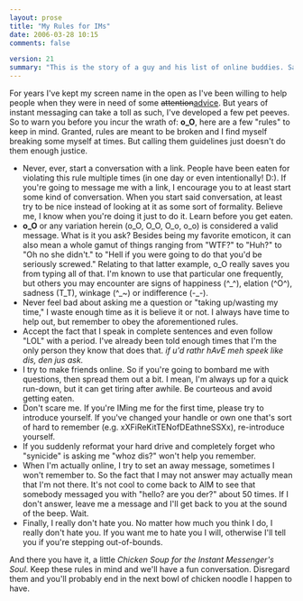 ```yaml
---
layout: prose
title: "My Rules for IMs"
date: 2006-03-28 10:15
comments: false

version: 21
summary: "This is the story of a guy and his list of online buddies. Said guy sets some \"ground rules\" for people wanting to contact him through IM. Follow them, or be eaten."
---
```


For years I've kept my screen name in the open as I've been willing to help people when they were in need of some <del>attention</del><ins>advice</ins>. But years of instant messaging can take a toll as such, I've developed a few pet peeves. So to warn you before you incur the wrath of: **o_O**, here are a few "rules" to keep in mind. Granted, rules are meant to be broken and I find myself breaking some myself at times. But calling them guidelines just doesn't do them enough justice.

+ Never, ever, start a conversation with a link. People have been eaten for violating this rule multiple times (in one day or even intentionally! D:). If you're going to message me with a link, I encourage you to at least start some kind of conversation. When you start said conversation, at least try to be nice instead of looking at it as some sort of formality. Believe me, I know when you're doing it just to do it. Learn before you get eaten.
+ **o\_O** or any variation herein (o\_O, O\_O, O\_o, o\_o) is considered a valid message. What is it you ask? Besides being my favorite emoticon, it can also mean a whole gamut of things ranging from "WTF?" to "Huh?" to "Oh no she didn't." to "Hell if you were going to do that you'd be seriously screwed." Relating to that latter example, o\_O really saves you from typing all of that. I'm known to use that particular one frequently, but others you may encounter are signs of happiness (^\_^), elation (^O^), sadness (T\_T), winkage (^\_~) or indifference (-\_-).
+ Never feel bad about asking me a question or "taking up/wasting my time," I waste enough time as it is believe it or not. I always have time to help out, but remember to obey the aforementioned rules.
+ Accept the fact that I speak in complete sentences and even follow "LOL" with a period. I've already been told enough times that I'm the only person they know that does that. _if u'd rathr hAvE meh speek like dis, den jus ask._
+ I try to make friends online. So if you're going to bombard me with questions, then spread them out a bit. I mean, I'm always up for a quick run-down, but it can get tiring after awhile. Be courteous and avoid getting eaten.
+ Don't scare me. If you're IMing me for the first time, please try to introduce yourself. If you've changed your handle or own one that's sort of hard to remember (e.g. xXFiReKitTENofDEathneSSXx), re-introduce yourself.
+ If you suddenly reformat your hard drive and completely forget who "synicide" is asking me "whoz dis?" won't help you remember.
+ When I'm actually online, I try to set an away message, sometimes I won't remember to. So the fact that I may not answer may actually mean that I'm not there. It's not cool to come back to AIM to see that somebody messaged you with "hello? are you der?" about 50 times. If I don't answer, leave me a message and I'll get back to you at the sound of the beep. Wait.
+ Finally, I really don't hate you. No matter how much you think I do, I really don't hate you. If you want me to hate you I will, otherwise I'll tell you if you're stepping out-of-bounds.

And there you have it, a little _Chicken Soup for the Instant Messenger's Soul_. Keep these rules in mind and we'll have a fun conversation. Disregard them and you'll probably end in the next bowl of chicken noodle I happen to have.
